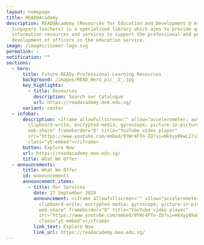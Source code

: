 ```yaml
---
layout: homepage
title: READ@Academy
description: READ@Academy (Resources for Education and Development @ Academy for
  Singapore Teachers) is a specialised library which aims to provide quality
  information resources and services to support the professional and personal
  development of officers in the education service.
image: /images/isomer-logo.svg
permalink: /
notification: ""
sections:
  - hero:
      title: Future READy Professional Learning Resources
      background: /images/READ_Hero_pic__2_.jpg
      key_highlights:
        - title: Resources
          description: Search our Catalogue
          url: https://readacademy.moe.edu.sg/
      variant: center
  - infobar:
      description: <iframe allowfullscreen="" allow="accelerometer; autoplay;
        clipboard-write; encrypted-media; gyroscope; picture-in-picture;
        web-share" frameborder="0" title="YouTube video player"
        src="https://www.youtube.com/embed/8YWr4FTn-ZU?si=HkXyy8kwLI7ix1N4"
        class="yt-embed"></iframe>
      button: Explore Now
      url: https://readacademy.moe.edu.sg/
      title: What We Offer
  - announcements:
      title: What We Offer
      id: announcements
      announcement_items:
        - title: Our Services
          date: 27 September 2024
          announcement: <iframe allowfullscreen="" allow="accelerometer; autoplay;
            clipboard-write; encrypted-media; gyroscope; picture-in-picture;
            web-share" frameborder="0" title="YouTube video player"
            src="https://www.youtube.com/embed/8YWr4FTn-ZU?si=HkXyy8kwLI7ix1N4"
            class="yt-embed"></iframe>
          link_text: Explore Now
          link_url: https://readacademy.moe.edu.sg/
---
```

